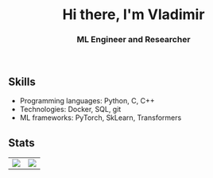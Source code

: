 <div align="center">
    <h1>Hi there, I'm Vladimir</h1>
    <h3>ML Engineer and Researcher</h3>
</div>

<br>

<div>
    <h2 align="left">Skills</h2>
    <ul>
        <li>Programming languages: Python, C, C++</li>
        <li>Technologies: Docker, SQL, git</li>
        <li>ML frameworks: PyTorch, SkLearn, Transformers</li>
    </ul>
</div>

<div>
    <h2>Stats</h2>
    <table border-style="hidden">
        <tr>
            <td><img src="http://github-profile-summary-cards.vercel.app/api/cards/repos-per-language?username=Bogachevv&theme=ayu_mirage"></td>
            <td><img src="http://github-profile-summary-cards.vercel.app/api/cards/most-commit-language?username=Bogachevv&theme=ayu_mirage"></td>
        </tr>
    </table>
</div>
